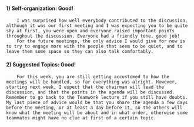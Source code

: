 #### 1) Self-organization: Good!
		I was surprised how well everybody contributed to the discussion, although it was our first meeting and I was expecting you to be quite shy at first, you were open and everyone raised important points throughout the discussion. Everyone had a friendly tone, good job!
		For the future meetings, the only advice I would give for now is to try to engage more with the people that seem to be quiet, and to leave them some space so they can also talk comfortably.

#### 2) Suggested Topics: Good!

		For this week, you are still getting accustomed to how the meetings will be handled, so far everything was alright. However, starting next week, I expect that the chairman will lead the discussion, and that the points in the agenda will be discussed. Remember to go back to the Teamwork lecture if you still have doubts. My last piece of advice would be that you share the agenda a few days before the meeting, or at least a day before it, so the others will know what the meeting will be about and in what order, otherwise some teammates might have no clue at first of a certain topic.




